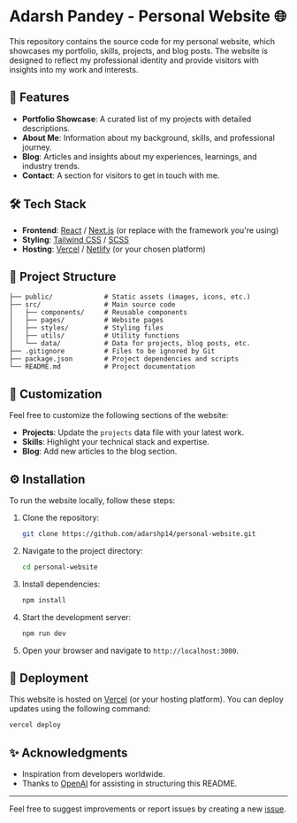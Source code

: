 # Adarsh Pandey - Personal Website 🌐

This repository contains the source code for my personal website, which showcases my portfolio, skills, projects, and blog posts. The website is designed to reflect my professional identity and provide visitors with insights into my work and interests.

## 🚀 Features

- **Portfolio Showcase**: A curated list of my projects with detailed descriptions.
- **About Me**: Information about my background, skills, and professional journey.
- **Blog**: Articles and insights about my experiences, learnings, and industry trends.
- **Contact**: A section for visitors to get in touch with me.

## 🛠️ Tech Stack

- **Frontend**: [React](https://reactjs.org/) / [Next.js](https://nextjs.org/) (or replace with the framework you're using)
- **Styling**: [Tailwind CSS](https://tailwindcss.com/) / [SCSS](https://sass-lang.com/)
- **Hosting**: [Vercel](https://vercel.com/) / [Netlify](https://www.netlify.com/) (or your chosen platform)

## 📂 Project Structure

```
├── public/             # Static assets (images, icons, etc.)
├── src/                # Main source code
│   ├── components/     # Reusable components
│   ├── pages/          # Website pages
│   ├── styles/         # Styling files
│   ├── utils/          # Utility functions
│   └── data/           # Data for projects, blog posts, etc.
├── .gitignore          # Files to be ignored by Git
├── package.json        # Project dependencies and scripts
└── README.md           # Project documentation
```

## 🎨 Customization

Feel free to customize the following sections of the website:

- **Projects**: Update the `projects` data file with your latest work.
- **Skills**: Highlight your technical stack and expertise.
- **Blog**: Add new articles to the blog section.

## ⚙️ Installation

To run the website locally, follow these steps:

1. Clone the repository:
   ```bash
   git clone https://github.com/adarshp14/personal-website.git
   ```

2. Navigate to the project directory:
   ```bash
   cd personal-website
   ```

3. Install dependencies:
   ```bash
   npm install
   ```

4. Start the development server:
   ```bash
   npm run dev
   ```

5. Open your browser and navigate to `http://localhost:3000`.

## 🚀 Deployment

This website is hosted on [Vercel](https://vercel.com/) (or your hosting platform). You can deploy updates using the following command:
```bash
vercel deploy
```

## ✨ Acknowledgments

- Inspiration from developers worldwide.
- Thanks to [OpenAI](https://openai.com/) for assisting in structuring this README.

---

Feel free to suggest improvements or report issues by creating a new [issue](https://github.com/adarshp14/personal-website/issues).
